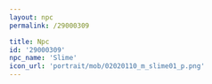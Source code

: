 ```yaml
---
layout: npc
permalink: /29000309

title: Npc
id: '29000309'
npc_name: 'Slime'
icon_url: 'portrait/mob/02020110_m_slime01_p.png'
---
```

